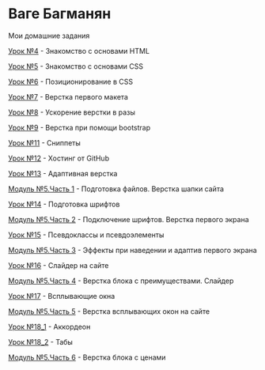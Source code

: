 # Ваге Багманян
Мои домашние задания

[Урок №4](https://bagmaco.github.io/Lesson_4/ "Моя готовая домашка") - Знакомство с основами HTML

[Урок №5](https://bagmaco.github.io/Lesson_5/ "Моя готовая домашка") - Знакомство с основами CSS

[Урок №6](BagmaCo.github.io/Lesson_6/ "Моя готовая домашка") - Позиционирование в CSS

[Урок №7](BagmaCo.github.io/Lesson_7/SRC/ "Моя готовая домашка") - Верстка первого макета

[Урок №8](BagmaCo.github.io/Lesson_8/SRC/ "Моя готовая домашка") - Ускорение верстки в разы

[Урок №9](BagmaCo.github.io/Lesson_9/SRC/ "Моя готовая домашка") - Верстка при помощи bootstrap



[Урок №11](BagmaCo.github.io/Lesson_11/ "Моя готовая домашка") - Сниппеты

[Урок №12](BagmaCo.github.io/Lesson_12/ "Моя готовая домашка") - Хостинг от GitHub

[Урок №13](BagmaCo.github.io/Lesson_13/ "Моя готовая домашка") - Адаптивная верстка

[Модуль №5.Часть 1](BagmaCo.github.io/Modul_5_practice_1/ "Моя готовая домашка") - Подготовка файлов. Верстка шапки сайта

[Урок №14](BagmaCo.github.io/Lesson_14/ "Моя готовая домашка") - Подготовка шрифтов

[Модуль №5.Часть 2](BagmaCo.github.io/Modul_5_practice_2/ "Моя готовая домашка") - Подключение шрифтов. Верстка первого экрана

[Урок №15](BagmaCo.github.io/Lesson_15/ "Моя готовая домашка") - Псевдоклассы и псевдоэлементы

[Модуль №5.Часть 3](BagmaCo.github.io/Modul_5_practice_3/ "Моя готовая домашка") - Эффекты при наведении и адаптив первого экрана

[Урок №16](BagmaCo.github.io/Lesson_16/ "Моя готовая домашка") - Слайдер на сайте

[Модуль №5.Часть 4](BagmaCo.github.io/Modul_5_practice_4/ "Моя готовая домашка") - Верстка блока с преимуществами. Слайдер

[Урок №17](BagmaCo.github.io/Lesson_17/ "Моя готовая домашка") - Всплывающие окна

[Модуль №5.Часть 5](BagmaCo.github.io/Modul_5_practice_5/src/ "Моя готовая домашка") - Верстка всплывающих окон на сайте

[Урок №18_1](BagmaCo.github.io/Lesson_18_part_1/ "Моя готовая домашка") - Аккордеон

[Урок №18_2](BagmaCo.github.io/Lesson_18_part_2/ "Моя готовая домашка") - Табы

[Модуль №5.Часть 6](BagmaCo.github.io/modul_5_practice_6/src/ "Моя готовая домашка") - Верстка блока с ценами

